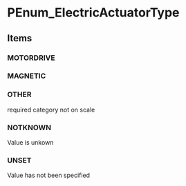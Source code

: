 # PEnum_ElectricActuatorType

## Items

### MOTORDRIVE


### MAGNETIC


### OTHER
required category not on scale

### NOTKNOWN
Value is unkown

### UNSET
Value has not been specified
